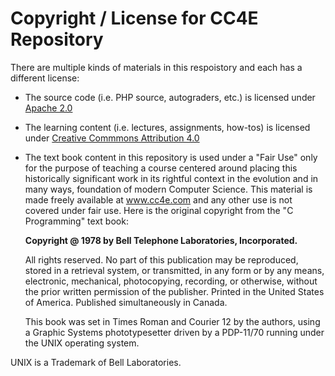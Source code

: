 Copyright / License for CC4E Repository
=======================================

There are multiple kinds of materials in this respoistory and each has a different license:

* The source code (i.e. PHP source, autograders, etc.) is licensed under [Apache 2.0](LICENSE-APACHE-2)
* The learning content (i.e. lectures, assignments, how-tos) is licensed under [Creative Commmons Attribution 4.0](LICENSE-CC-BY-4)
* The text book content in this repository is used under a "Fair Use" only for the purpose of teaching a course centered around placing this
historically significant work in its rightful context in the evolution and in many ways, foundation of modern Computer Science.
This material is made freely available at www.cc4e.com and any other use is not covered under fair use. Here is the original copyright
from the "C Programming" text book:

    **Copyright @ 1978 by Bell Telephone Laboratories, Incorporated.**

    All rights reserved. No part of this publication may be reproduced, stored in a retrieval
    system, or transmitted, in any form or by any means, electronic, mechanical, photocopying,
    recording, or otherwise, without the prior written permission of the publisher. Printed
    in the United States of America. Published simultaneously in Canada.

    This book was set in Times Roman and Courier 12 by the authors, using a Graphic Systems
    phototypesetter driven by a PDP-11/70 running under the UNIX operating system.

UNIX is a Trademark of Bell Laboratories.

